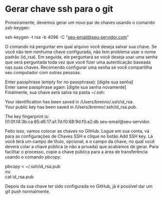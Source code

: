 # Gerar chave ssh para o git

Primeiramente, devemos gerar um novo par de chaves usando o comando ssh-keygen:

ssh-keygen -t rsa -b 4096 -C "seu-email@seu-servidor.com"

O comando irá perguntar em qual arquivo você deseja salvar sua chave. Se você não tem nenhuma chave configurada, não
tem problema usar o nome padrão (id_rsa). Em seguida, ele perguntará se você deseja usar uma senha que será perguntada
toda vez que você fizer uma autenticação baseada nas suas chaves. Recomendo configurar uma senha se você compartilha 
seu computador com outras pessoas.<br>

Enter passphrase (empty for no passphrase): [digite sua senha]<br>
Enter same passphrase again: [digite sua senha novamente]<br>
Finalmente, sua chave será salva na pasta ~/.ssh:<br>

Your identification has been saved in /Users/brenno/.ssh/id_rsa.<br>
Your public key has been saved in /Users/brenno/.ssh/id_rsa.pub.<br>

The key fingerprint is:<br>
01:0f:f4:3b:ca:85:d6:17:a1:7d:f0:68:9d:f0:a2:db seu-email@seu-servidor.<br>

Feito isso, vamos colocar as chaves no GitHub. Logue em sua conta, vá para as configurações de Chaves SSH e clique 
no botão Add SSH key. Lá você terá um campo de título, opcional, e o campo da chave, no qual você deverá colar a 
chave pública (e não a privada) que acabamos de gerar. Para facilitar o processo, copie a chave pública para a 
área de transferência usando o comando pbcopy:<br>

pbcopy < ~/.ssh/id_rsa.pub<br>
ou<br>
cat id_rsa.pub<br>

Depois da sua chave ter sido configurada no GitHub, já é possível dar um git push normalmente.
